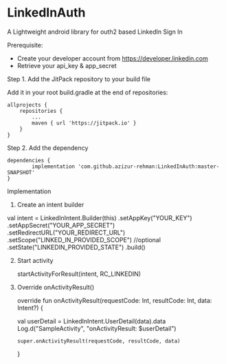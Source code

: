 # LinkedInAuth
A Lightweight android library for outh2 based LinkedIn Sign In


Prerequisite:
  - Create your developer account from https://developer.linkedin.com
  - Retrieve your api_key & app_secret


Step 1. Add the JitPack repository to your build file

Add it in your root build.gradle at the end of repositories:

	allprojects {
		repositories {
			...
			maven { url 'https://jitpack.io' }
		}
	}
  
  
  
  Step 2. Add the dependency

	dependencies {
	        implementation 'com.github.azizur-rehman:LinkedInAuth:master-SNAPSHOT'
	}
  
  
  Implementation
  
  1. Create an intent builder
  
   val intent = LinkedInIntent.Builder(this)
            .setAppKey("YOUR_KEY")
            .setAppSecret("YOUR_APP_SECRET")
            .setRedirectURL("YOUR_REDIRECT_URL") 
            .setScope("LINKED_IN_PROVIDED_SCOPE") //optional
            .setState("LINKEDIN_PROVIDED_STATE")
            .build()
            
 2. Start activity
 
    startActivityForResult(intent, RC_LINKEDIN)
    
 3. Override onActivityResult()
 
    override fun onActivityResult(requestCode: Int, resultCode: Int, data: Intent?) {

      val userDetail = LinkedInIntent.UserDetail(data).data
        Log.d("SampleActivity", "onActivityResult: $userDetail")

        super.onActivityResult(requestCode, resultCode, data)
    }
  

